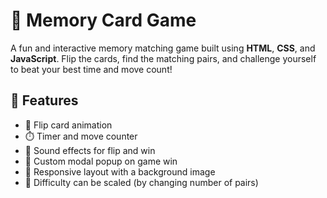# 🧠 Memory Card Game

A fun and interactive memory matching game built using **HTML**, **CSS**, and **JavaScript**. Flip the cards, find the matching pairs, and challenge yourself to beat your best time and move count!

## 🚀 Features

- 🎴 Flip card animation
- ⏱️ Timer and move counter
- 🎵 Sound effects for flip and win
- 🧩 Custom modal popup on game win
- 🎨 Responsive layout with a background image
- 🧠 Difficulty can be scaled (by changing number of pairs)





